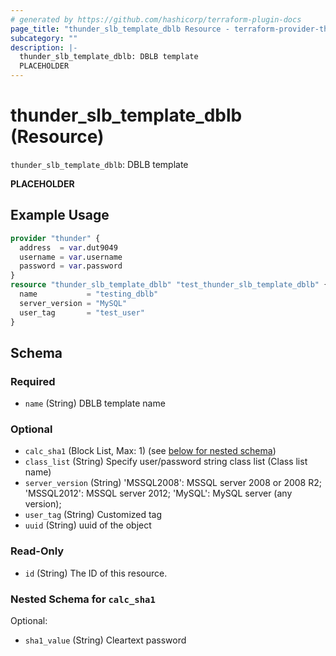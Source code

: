 ```yaml
---
# generated by https://github.com/hashicorp/terraform-plugin-docs
page_title: "thunder_slb_template_dblb Resource - terraform-provider-thunder"
subcategory: ""
description: |-
  thunder_slb_template_dblb: DBLB template
  PLACEHOLDER
---
```


# thunder_slb_template_dblb (Resource)

`thunder_slb_template_dblb`: DBLB template

__PLACEHOLDER__

## Example Usage

```terraform
provider "thunder" {
  address  = var.dut9049
  username = var.username
  password = var.password
}
resource "thunder_slb_template_dblb" "test_thunder_slb_template_dblb" {
  name           = "testing_dblb"
  server_version = "MySQL"
  user_tag       = "test_user"
}
```

<!-- schema generated by tfplugindocs -->
## Schema

### Required

- `name` (String) DBLB template name

### Optional

- `calc_sha1` (Block List, Max: 1) (see [below for nested schema](#nestedblock--calc_sha1))
- `class_list` (String) Specify user/password string class list (Class list name)
- `server_version` (String) 'MSSQL2008': MSSQL server 2008 or 2008 R2; 'MSSQL2012': MSSQL server 2012; 'MySQL': MySQL server (any version);
- `user_tag` (String) Customized tag
- `uuid` (String) uuid of the object

### Read-Only

- `id` (String) The ID of this resource.

<a id="nestedblock--calc_sha1"></a>
### Nested Schema for `calc_sha1`

Optional:

- `sha1_value` (String) Cleartext password



